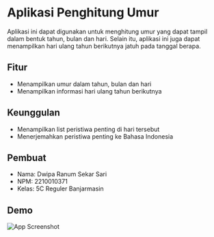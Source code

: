# Aplikasi Penghitung Umur

Aplikasi ini dapat digunakan untuk menghitung umur yang dapat tampil dalam bentuk tahun, bulan dan hari. Selain itu, aplikasi ini juga dapat menampilkan hari ulang tahun berikutnya jatuh pada tanggal berapa.

## Fitur

- Menampilkan umur dalam tahun, bulan dan hari
- Menampilkan informasi hari ulang tahun berikutnya

## Keunggulan

- Menampilkan list peristiwa penting di hari tersebut
- Menerjemahkan peristiwa penting ke Bahasa Indonesia

## Pembuat

- Nama: Dwipa Ranum Sekar Sari
- NPM: 2210010371
- Kelas: 5C Reguler Banjarmasin

## Demo

![App Screenshot](https://github.com/ranoem/AplikasiPenghitungUmur/blob/main/img/app.gif)

